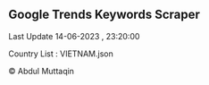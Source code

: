 

## Google Trends Keywords Scraper 
 
Last Update 14-06-2023 , 23:20:00

Country List :
VIETNAM.json



© Abdul Muttaqin 
